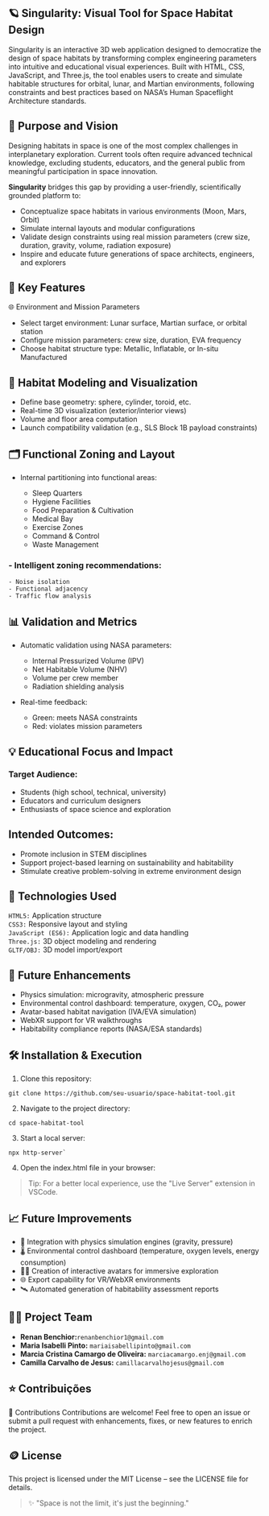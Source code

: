 
## 🪐 Singularity: Visual Tool for Space Habitat Design

Singularity is an interactive 3D web application designed to democratize the design of space habitats by transforming complex engineering parameters into intuitive and educational visual experiences. Built with HTML, CSS, JavaScript, and Three.js, the tool enables users to create and simulate habitable structures for orbital, lunar, and Martian environments, following constraints and best practices based on NASA’s Human Spaceflight Architecture standards.
<br>

## 🧭 Purpose and Vision

Designing habitats in space is one of the most complex challenges in interplanetary exploration. Current tools often require advanced technical knowledge, excluding students, educators, and the general public from meaningful participation in space innovation.

**Singularity** bridges this gap by providing a user-friendly, scientifically grounded platform to:

- Conceptualize space habitats in various environments (Moon, Mars, Orbit)
- Simulate internal layouts and modular configurations
- Validate design constraints using real mission parameters (crew size, duration, gravity, volume, radiation exposure)
- Inspire and educate future generations of space architects, engineers, and explorers


## 🧩 Key Features

🌐 Environment and Mission Parameters

- Select target environment: Lunar surface, Martian surface, or orbital station
- Configure mission parameters: crew size, duration, EVA frequency
- Choose habitat structure type: Metallic, Inflatable, or In-situ Manufactured

## 🧱 Habitat Modeling and Visualization

- Define base geometry: sphere, cylinder, toroid, etc.
- Real-time 3D visualization (exterior/interior views)
- Volume and floor area computation
- Launch compatibility validation (e.g., SLS Block 1B payload constraints)

## 🗂 Functional Zoning and Layout

- Internal partitioning into functional areas:

    - Sleep Quarters
    - Hygiene Facilities
    - Food Preparation & Cultivation
    - Medical Bay
    - Exercise Zones
    - Command & Control
    - Waste Management

### - Intelligent zoning recommendations:

    - Noise isolation
    - Functional adjacency
    - Traffic flow analysis

## 📊 Validation and Metrics

- Automatic validation using NASA parameters:

    - Internal Pressurized Volume (IPV)
    - Net Habitable Volume (NHV)
    - Volume per crew member
    - Radiation shielding analysis

- Real-time feedback:

    - Green: meets NASA constraints
    - Red: violates mission parameters


## 💡 Educational Focus and Impact

### Target Audience:

- Students (high school, technical, university)
- Educators and curriculum designers
- Enthusiasts of space science and exploration

## Intended Outcomes:

- Promote inclusion in STEM disciplines
- Support project-based learning on sustainability and habitability
- Stimulate creative problem-solving in extreme environment design

## 🔭 Technologies Used

`HTML5:` Application structure         
`CSS3:` Responsive layout and styling         
`JavaScript (ES6):` Application logic and data handling         
`Three.js:` 3D object modeling and rendering         
`GLTF/OBJ:` 3D model import/export         

## 🧪 Future Enhancements

- Physics simulation: microgravity, atmospheric pressure
- Environmental control dashboard: temperature, oxygen, CO₂, power
- Avatar-based habitat navigation (IVA/EVA simulation)
- WebXR support for VR walkthroughs
- Habitability compliance reports (NASA/ESA standards)


## 🛠 Installation & Execution
1. Clone this repository:
```
git clone https://github.com/seu-usuario/space-habitat-tool.git
```
2. Navigate to the project directory:
```
cd space-habitat-tool
```
3. Start a local server:
```
npx http-server`
```
4. Open the index.html file in your browser: 

> Tip: For a better local experience, use the "Live Server" extension in VSCode.


## 📈 Future Improvements

- 🧬 Integration with physics simulation engines (gravity, pressure)
- 🌡 Environmental control dashboard (temperature, oxygen levels, energy consumption)
- 👩‍🚀 Creation of interactive avatars for immersive exploration
- 🌐 Export capability for VR/WebXR environments
- 🛰 Automated generation of habitability assessment reports

## 👩‍🚀 Project Team

- **Renan Benchior:**`renanbenchior1@gmail.com`
- **Maria Isabelli Pinto:** `mariaisabellipinto@gmail.com`
- **Marcia Cristina Camargo de Oliveira:** `marciacamargo.enj@gmail.com`
- **Camilla Carvalho de Jesus:**  `camillacarvalhojesus@gmail.com`

## ⭐ Contribuições

🤝 Contributions
Contributions are welcome! Feel free to open an issue or submit a pull request with enhancements, fixes, or new features to enrich the project.

## 🪙 License
This project is licensed under the MIT License – see the LICENSE file for details.

> ✨ "Space is not the limit, it's just the beginning."

